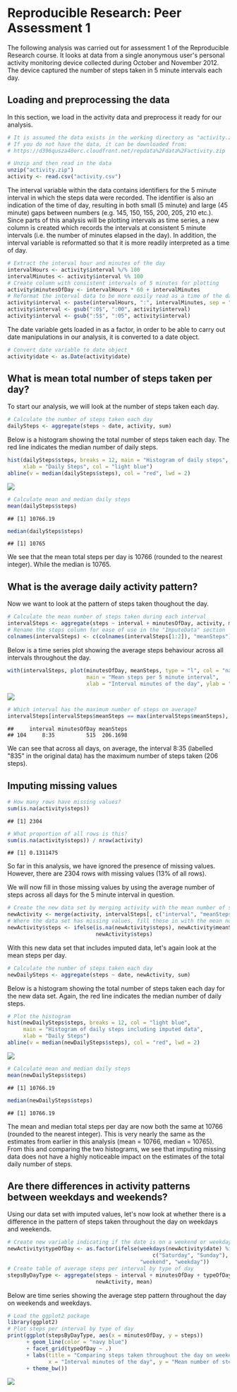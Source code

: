 # Reproducible Research: Peer Assessment 1

The following analysis was carried out for assessment 1 of the Reproducible Research course. It looks at data from a single anonymous user's personal activity monitoring device collected during October and November 2012. The device captured the number of steps taken in 5 minute intervals each day.

## Loading and preprocessing the data

In this section, we load in the activity data and preprocess it ready for our analysis.


```r
# It is assumed the data exists in the working directory as "activity.zip".
# If you do not have the data, it can be downloaded from:
# https://d396qusza40orc.cloudfront.net/repdata%2Fdata%2Factivity.zip

# Unzip and then read in the data
unzip("activity.zip")
activity <- read.csv("activity.csv")
```

The interval variable within the data contains identifiers for the 5 minute interval in which the steps data were recorded. The identifier is also an indication of the time of day, resulting in both small (5 minute) and large (45 minute) gaps between numbers (e.g. 145, 150, 155, 200, 205, 210 etc.). Since parts of this analysis will be plotting intervals as time series, a new column is created which records the intervals at consistent 5 minute intervals (i.e. the number of minutes elapsed in the day). In addition, the interval variable is reformatted so that it is more readily interpreted as a time of day.


```r
# Extract the interval hour and minutes of the day
intervalHours <- activity$interval %/% 100
intervalMinutes <- activity$interval %% 100
# Create column with consistent intervals of 5 minutes for plotting
activity$minutesOfDay <- intervalHours * 60 + intervalMinutes
# Reformat the interval data to be more easily read as a time of the day
activity$interval <- paste(intervalHours, ":", intervalMinutes, sep = "")
activity$interval <- gsub(":0$", ":00", activity$interval)
activity$interval <- gsub(":5$", ":05", activity$interval)
```

The date variable gets loaded in as a factor, in order to be able to carry out date manipulations in our analysis, it is converted to a date object.


```r
# Convert date variable to date object
activity$date <- as.Date(activity$date)
```

## What is mean total number of steps taken per day?

To start our analysis, we will look at the number of steps taken each day.


```r
# Calculate the number of steps taken each day
dailySteps <- aggregate(steps ~ date, activity, sum)
```

Below is a histogram showing the total number of steps taken each day. The red line indicates the median number of daily steps.


```r
hist(dailySteps$steps, breaks = 12, main = "Histogram of daily steps",
     xlab = "Daily Steps", col = "light blue")
abline(v = median(dailySteps$steps), col = "red", lwd = 2)
```

![](PA1_template_files/figure-html/DailyStepsHistogram-1.png)<!-- -->


```r
# Calculate mean and median daily steps
mean(dailySteps$steps)
```

```
## [1] 10766.19
```

```r
median(dailySteps$steps)
```

```
## [1] 10765
```

We see that the mean total steps per day is 10766 (rounded to the nearest integer). While the median is 10765.

## What is the average daily activity pattern?

Now we want to look at the pattern of steps taken thoughout the day.


```r
# Calculate the mean number of steps taken during each interval
intervalSteps <- aggregate(steps ~ interval + minutesOfDay, activity, mean)
# Rename the steps column for ease of use in the "ImputeData" section
colnames(intervalSteps) <- c(colnames(intervalSteps[1:2]), "meanSteps")
```

Below is a time series plot showing the average steps behaviour across all intervals throughout the day.


```r
with(intervalSteps, plot(minutesOfDay, meanSteps, type = "l", col = "navy blue",
                         main = "Mean steps per 5 minute interval",
                         xlab = "Interval minutes of the day", ylab = "Mean steps"))
```

![](PA1_template_files/figure-html/MeanStepsThoughoutDay-1.png)<!-- -->


```r
# Which interval has the maximum number of steps on average?
intervalSteps[intervalSteps$meanSteps == max(intervalSteps$meanSteps), ]
```

```
##     interval minutesOfDay meanSteps
## 104     8:35          515  206.1698
```

We can see that across all days, on average, the interval 8:35 (labelled "835" in the original data) has the maximum number of steps taken (206 steps).

## Imputing missing values


```r
# How many rows have missing values?
sum(is.na(activity$steps))
```

```
## [1] 2304
```

```r
# What proportion of all rows is this?
sum(is.na(activity$steps)) / nrow(activity)
```

```
## [1] 0.1311475
```

So far in this analysis, we have ignored the presence of missing values. However, there are 2304 rows with missing values (13% of all rows).  

We will now fill in those missing values by using the average number of steps across all days for the 5 minute interval in question.


```r
# Create the new data set by merging activity with the mean number of steps per interval
newActivity <- merge(activity, intervalSteps[, c("interval", "meanSteps")])
# Where the data set has missing values, fill these in with the mean number of steps for that interval
newActivity$steps <- ifelse(is.na(newActivity$steps), newActivity$meanSteps,
                            newActivity$steps)
```

With this new data set that includes imputed data, let's again look at the mean steps per day.


```r
# Calculate the number of steps taken each day
newDailySteps <- aggregate(steps ~ date, newActivity, sum)
```

Below is a histogram showing the total number of steps taken each day for the new data set. Again, the red line indicates the median number of daily steps.


```r
# Plot the histogram
hist(newDailySteps$steps, breaks = 12, col = "light blue",
     main = "Histogram of daily steps including imputed data",
     xlab = "Daily Steps")
abline(v = median(newDailySteps$steps), col = "red", lwd = 2)
```

![](PA1_template_files/figure-html/NewDailyStepsHistogram-1.png)<!-- -->


```r
# Calculate mean and median daily steps
mean(newDailySteps$steps)
```

```
## [1] 10766.19
```

```r
median(newDailySteps$steps)
```

```
## [1] 10766.19
```

The mean and median total steps per day are now both the same at 10766 (rounded to the nearest integer). This is very nearly the same as the estimates from earlier in this analysis (mean = 10766, median = 10765). From this and comparing the two histograms, we see that imputing missing data does not have a highly noticeable impact on the estimates of the total daily number of steps.

## Are there differences in activity patterns between weekdays and weekends?

Using our data set with imputed values, let's now look at whether there is a difference in the pattern of steps taken throughout the day on weekdays and weekends.


```r
# Create new variable indicating if the date is on a weekend or weekday
newActivity$typeOfDay <- as.factor(ifelse(weekdays(newActivity$date) %in% 
                                              c("Saturday", "Sunday"), 
                                          "weekend", "weekday"))
# Create table of average steps per interval by type of day
stepsByDayType <- aggregate(steps ~ interval + minutesOfDay + typeOfDay,
                            newActivity, mean)
```

Below are time series showing the average step pattern throughout the day on weekends and weekdays.


```r
# Load the ggplot2 package
library(ggplot2)
# Plot steps per interval by type of day
print(ggplot(stepsByDayType, aes(x = minutesOfDay, y = steps))
      + geom_line(color = "navy blue")
      + facet_grid(typeOfDay ~ .)
      + labs(title = "Comparing steps taken throughout the day on weekends and weekdays",
             x = "Interval minutes of the day", y = "Mean number of steps")
      + theme_bw())
```

![](PA1_template_files/figure-html/stepsByDayType-1.png)<!-- -->

